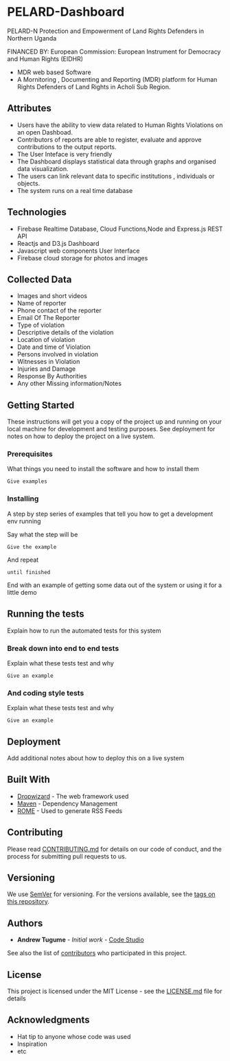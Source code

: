 # PELARD-Dashboard
PELARD-N
Protection and Empowerment of Land Rights Defenders in Northern Uganda

FINANCED BY: European Commission: European Instrument for Democracy and Human Rights (EIDHR)

* MDR web based Software 
* A Mornitoring , Documenting and Reporting (MDR) platform for Human Rights Defenders of Land Rights in Acholi Sub Region. 

## Attributes
*	Users have the ability to view data related to Human Rights Violations on an open Dashboad.
* Contributors of reports are  able to register, evaluate and approve contributions to the output reports.
* The User Inteface is very friendly
* The Dashboard displays statistical data through graphs and organised data visualization.
* The users can link relevant data to specific institutions , individuals or objects.
* The system runs on a real time database

## Technologies
* Firebase Realtime Database, Cloud Functions,Node and Express.js  REST API
* Reactjs and D3.js Dashboard
* Javascript web components User Interface
* Firebase cloud storage for photos and images

## Collected Data
* Images and short videos 
* Name of reporter
* Phone contact of the reporter
* Email Of The Reporter
* Type of violation
* Descriptive details of the violation
* Location of violation
* Date and time of Violation
* Persons involved in violation
* Witnesses in Violation
* Injuries and Damage
* Response By Authorities
* Any other Missing information/Notes

## Getting Started

These instructions will get you a copy of the project up and running on your local machine for development and testing purposes. See deployment for notes on how to deploy the project on a live system.

### Prerequisites

What things you need to install the software and how to install them

```
Give examples
```

### Installing

A step by step series of examples that tell you how to get a development env running

Say what the step will be

```
Give the example
```

And repeat

```
until finished
```

End with an example of getting some data out of the system or using it for a little demo

## Running the tests

Explain how to run the automated tests for this system

### Break down into end to end tests

Explain what these tests test and why

```
Give an example
```

### And coding style tests

Explain what these tests test and why

```
Give an example
```

## Deployment

Add additional notes about how to deploy this on a live system

## Built With

* [Dropwizard](http://www.dropwizard.io/1.0.2/docs/) - The web framework used
* [Maven](https://maven.apache.org/) - Dependency Management
* [ROME](https://rometools.github.io/rome/) - Used to generate RSS Feeds

## Contributing

Please read [CONTRIBUTING.md](https://gist.github.com/PurpleBooth/b24679402957c63ec426) for details on our code of conduct, and the process for submitting pull requests to us.

## Versioning

We use [SemVer](http://semver.org/) for versioning. For the versions available, see the [tags on this repository](https://github.com/your/project/tags). 

## Authors

* **Andrew Tugume** - *Initial work* - [Code Studio](https://github.com/CodeStudio)

See also the list of [contributors](https://github.com/your/project/contributors) who participated in this project.

## License

This project is licensed under the MIT License - see the [LICENSE.md](LICENSE.md) file for details

## Acknowledgments

* Hat tip to anyone whose code was used
* Inspiration
* etc


